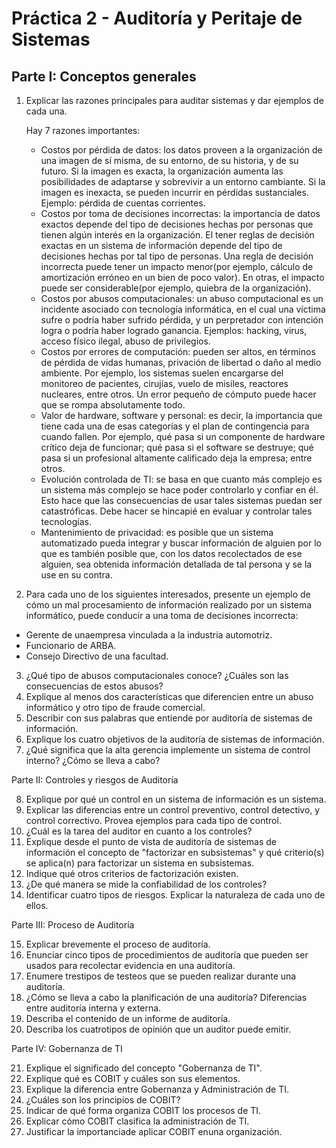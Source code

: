 # Práctica 2 - Auditoría y Peritaje de Sistemas

## Parte I: Conceptos generales

1. Explicar las razones principales para auditar sistemas y dar ejemplos de cada una.

    Hay 7 razones importantes:
    * Costos por pérdida de datos: los datos proveen a la organización de una imagen de sí misma, de su entorno, de su historia, y de su futuro. Si la imagen es exacta, la organización aumenta las posibilidades de adaptarse y sobrevivir a un entorno cambiante. Si la imagen es inexacta, se pueden incurrir en pérdidas sustanciales. Ejemplo: pérdida de cuentas corrientes.
    * Costos por toma de decisiones incorrectas: la importancia de datos exactos depende del tipo de decisiones hechas por personas que tienen algún interés en la organización. El tener reglas de decisión exactas en un sistema de información depende del tipo de decisiones hechas por tal tipo de personas. Una regla de decisión incorrecta puede tener un impacto menor(por ejemplo, cálculo de amortización erróneo en un bien de poco valor). En otras, el impacto puede ser considerable(por ejemplo, quiebra de la organización).
    * Costos por abusos computacionales: un abuso computacional es un incidente asociado con tecnología informática, en el cual una víctima sufre o podría haber sufrido pérdida, y un perpretador con intención logra o podría haber logrado ganancia. Ejemplos: hacking, virus, acceso físico ilegal, abuso de privilegios.
    * Costos por errores de computación: pueden ser altos, en términos de pérdida de vidas humanas, privación de libertad o daño al medio ambiente. Por ejemplo, los sistemas suelen encargarse del monitoreo de pacientes, cirujías, vuelo de misiles, reactores nucleares, entre otros. Un error pequeño de cómputo puede hacer que se rompa absolutamente todo.
    * Valor de hardware, software y personal: es decir, la importancia que tiene cada una de esas categorías y el plan de contingencia para cuando fallen. Por ejemplo, qué pasa si un componente de hardware crítico deja de funcionar; qué pasa si el software se destruye; qué pasa si un profesional altamente calificado deja la empresa; entre otros.
    * Evolución controlada de TI: se basa en que cuanto más complejo es un sistema más complejo se hace poder controlarlo y confiar en él. Esto hace que las consecuencias de usar tales sistemas puedan ser catastróficas. Debe hacer se hincapié en evaluar y controlar tales tecnologías.
    * Mantenimiento de privacidad: es posible que un sistema automatizado pueda integrar y buscar información de alguien por lo que es también posible que, con los datos recolectados de ese alguien, sea obtenida información detallada de tal persona y se la use en su contra.

2. Para cada uno de los siguientes interesados, presente un ejemplo de cómo un mal procesamiento de información realizado por un sistema informático, puede conducir a una toma de decisiones incorrecta:
* Gerente de unaempresa vinculada a la industria automotriz.
* Funcionario de ARBA.
* Consejo Directivo de una facultad.
3. ¿Qué tipo de abusos computacionales conoce? ¿Cuáles son las consecuencias de estos abusos?
4. Explique al menos dos características que diferencien entre un abuso informático y otro tipo de fraude comercial.
5. Describir con sus palabras que entiende por auditoría de sistemas de información.
6. Explique los cuatro objetivos de la auditoría de sistemas de información.
7. ¿Qué significa que la alta gerencia implemente un sistema de control interno? ¿Cómo se lleva a cabo?

Parte II: Controles y riesgos de Auditoría

8. Explique por qué un control en un sistema de información es un sistema.
9. Explicar las diferencias entre un control preventivo, control detectivo, y control correctivo. Provea ejemplos para cada tipo de control.
10. ¿Cuál es la tarea del auditor en cuanto a los controles?
11. Explique desde el punto de vista de auditoría de sistemas de información el concepto de "factorizar en subsistemas" y qué criterio(s) se aplica(n) para factorizar un sistema en subsistemas.
12. Indique qué otros criterios de factorización existen.
13. ¿De qué manera se mide la confiabilidad de los controles?
14. Identificar cuatro tipos de riesgos. Explicar la naturaleza de cada uno de ellos.

Parte III: Proceso de Auditoría

15. Explicar brevemente el proceso de auditoría.
16. Enunciar cinco tipos de procedimientos de auditoría que pueden ser usados para recolectar evidencia en una auditoría.
17. Enumere trestipos de testeos que se pueden realizar durante una auditoría.
18. ¿Cómo se lleva a cabo la planificación de una auditoría? Diferencias entre auditoría interna y externa.
19. Describa el contenido de un informe de auditoría.
20. Describa los cuatrotipos de opinión que un auditor puede emitir.

Parte IV: Gobernanza de TI

21. Explique el significado del concepto "Gobernanza de TI".
22. Explique qué es COBIT y cuáles son sus elementos.
23. Explique la diferencia entre Gobernanza y Administración de TI.
24. ¿Cuáles son los principios de COBIT?
25. Indicar de qué forma organiza COBIT los procesos de TI.
26. Explicar cómo COBIT clasifica la administración de TI.
27. Justificar la importanciade aplicar COBIT enuna organización.